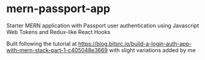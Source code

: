 # mern-passport-app
Starter MERN application with Passport user authentication using Javascript Web Tokens and Redux-like React Hooks

Built following the tutorial at https://blog.bitsrc.io/build-a-login-auth-app-with-mern-stack-part-1-c405048e3669 with slight variations added by me
